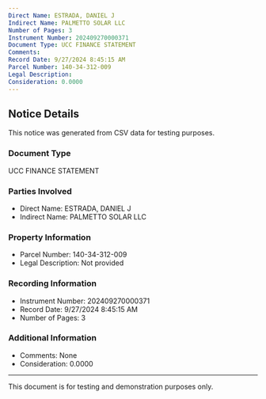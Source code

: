 ```yaml
---
Direct Name: ESTRADA, DANIEL J
Indirect Name: PALMETTO SOLAR LLC
Number of Pages: 3
Instrument Number: 202409270000371
Document Type: UCC FINANCE STATEMENT
Comments: 
Record Date: 9/27/2024 8:45:15 AM
Parcel Number: 140-34-312-009
Legal Description: 
Consideration: 0.0000
---
```


## Notice Details

This notice was generated from CSV data for testing purposes.

### Document Type
UCC FINANCE STATEMENT

### Parties Involved
- Direct Name: ESTRADA, DANIEL J
- Indirect Name: PALMETTO SOLAR LLC

### Property Information
- Parcel Number: 140-34-312-009
- Legal Description: Not provided

### Recording Information
- Instrument Number: 202409270000371
- Record Date: 9/27/2024 8:45:15 AM
- Number of Pages: 3

### Additional Information
- Comments: None
- Consideration: 0.0000

---

This document is for testing and demonstration purposes only.
